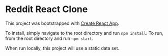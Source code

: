 # Reddit React Clone

This project was bootstrapped with [Create React App](https://github.com/facebookincubator/create-react-app).

To install, simply navigate to the root directory and run `npm install`.
To run, from the root directory and run `npm start`.

When run locally, this project will use a static data set.
